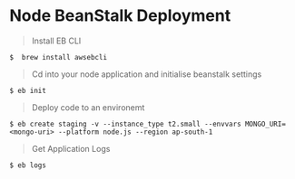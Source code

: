 # Node BeanStalk Deployment

> Install EB CLI
```
$  brew install awsebcli
```

> Cd into your node application and initialise beanstalk settings
```
$ eb init
```

> Deploy code to an environemt
```
$ eb create staging -v --instance_type t2.small --envvars MONGO_URI=<mongo-uri> --platform node.js --region ap-south-1
```

> Get Application Logs
```
$ eb logs
```